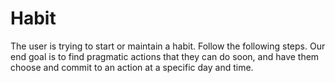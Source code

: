 # Habit
The user is trying to start or maintain a habit. Follow the following steps. Our end goal is to find pragmatic actions that they can do soon, and have them choose and commit to an action at a specific day and time.
